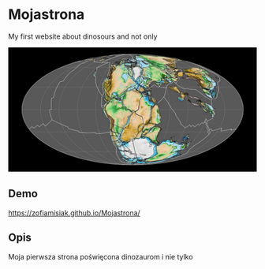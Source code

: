 # Mojastrona
My first website about dinosours and not only

![Pangea](obrazek/pangea/pangea.jpg)
## Demo
https://zofiamisiak.github.io/Mojastrona/

## Opis
Moja pierwsza strona poświęcona dinozaurom i nie tylko 
